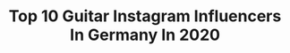 ---
title: Top 10 Guitar Instagram Influencers In Germany In 2020
description: >-
  Find top guitar Instagram influencers in Germany in 2020. Most popular hashtags: #germany #stayathome #guitars #performance.
platform: Instagram
profiles:
  - username: "marceatsfood"
    fullname: >-
      marc okubo
    location: "Germany"
    followers: 53397
    engagement: 754
    commentsToLikes: 0.023063
    id: ck0vvxqhtr8sp0i19xn83wtca
    verified: true
    hashtags: ""
  - username: "marcussiepen"
    fullname: >-
      Marcus Siepen
    location: "Germany"
    followers: 7244
    engagement: 1191
    commentsToLikes: 0.051808
    id: ck9wox4f46y8y0j78xbqqv9yr
    verified: false
    hashtags: "#corona, #whynot, #fruits, #runningoutoftime"
  - username: "taylr_the_g"
    fullname: >-
      
    location: "Germany"
    followers: 7882
    engagement: 817
    commentsToLikes: 0.067586
    id: ck5zs7angxytl0i147oj7lckm
    verified: false
    hashtags: "#roland, #portraits, #fenderdeville, #gifted"
  - username: "martinablazeska"
    fullname: >-
      Martina Blazeska
    location: "Germany"
    followers: 15595
    engagement: 971
    commentsToLikes: 0.024598
    id: ck14gg8w652lo0i19p30pja4z
    verified: false
    hashtags: "#originalmusic, #thenammshow, #guitars, #somebodyelse"
  - username: "casperstarreveld"
    fullname: >-
      Casper Starreveld
    location: "Germany"
    followers: 12392
    engagement: 1207
    commentsToLikes: 0.036106
    id: ck6trlj36zobw0j71hsoqx1qo
    verified: false
    hashtags: "#myguitarlookslikealamp, #linkinbio, #spotifysingles, #ziggodome"
  - username: "_micklas_"
    fullname: >-
      Michael G.
    location: "Germany"
    followers: 26725
    engagement: 3366
    commentsToLikes: 0.100150
    id: ckapcf53a3k780i78ciu2wlpb
    verified: false
    hashtags: "#seasideview, #luxuryhomes, #lifeisbeautiful, #dahoam"
  - username: "panchitocia"
    fullname: >-
      Pancho Cia
    location: "Germany"
    followers: 76979
    engagement: 926
    commentsToLikes: 0.036578
    id: ck5hgylja5gsj0i11msck8wws
    verified: false
    hashtags: "#qvtour, #quierovolvertour"
  - username: "albert_draufgaenger"
    fullname: >-
      Albert-Mario Lampel
    location: "Germany"
    followers: 17240
    engagement: 792
    commentsToLikes: 0.008267
    id: ck14ljudvv1v20i19zn2fyo1k
    verified: false
    hashtags: "#master, #stayathome, #dankedankedanke, #outnow"
  - username: "missalliemusic"
    fullname: >-
      Miss Allie
    location: "Germany"
    followers: 15700
    engagement: 557
    commentsToLikes: 0.056131
    id: ck5hlsqusksg80i11azoresd6
    verified: false
    hashtags: "#tickets, #draussen, #gesund, #sportmotivation"
  - username: "yaroslava.ihnatenko"
    fullname: >-
      Yaroslava Ihnatenko
    location: "Germany"
    followers: 19541
    engagement: 2265
    commentsToLikes: 0.032188
    id: ck9hc30tyjj480j7807xe430a
    verified: false
    hashtags: "#guitars, #paraguay, #folksong, #brouwer"
---